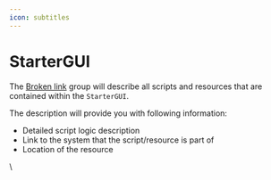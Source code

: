```yaml
---
icon: subtitles
---
```


# StarterGUI

The [Broken link](broken-reference "mention") group will describe all scripts and resources that are contained within the `StarterGUI`.

The description will provide you with following information:

* Detailed script logic description
* Link to the system that the script/resource is part of
* Location of the resource



\


